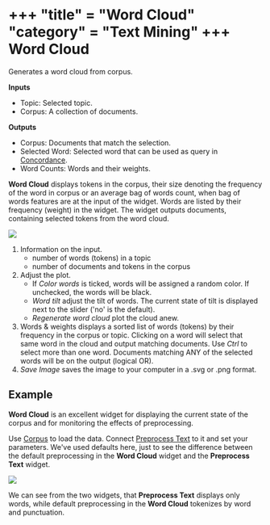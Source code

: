 +++
"title" = "Word Cloud"
"category" = "Text Mining"
+++
Word Cloud
==========

Generates a word cloud from corpus.

**Inputs**

- Topic: Selected topic.
- Corpus: A collection of documents.

**Outputs**

- Corpus: Documents that match the selection.
- Selected Word: Selected word that can be used as query in [Concordance](../concordance/).
- Word Counts: Words and their weights.

**Word Cloud** displays tokens in the corpus, their size denoting the frequency of the word in corpus or an average bag of words count, when bag of words features are at the input of the widget. Words are listed by their frequency (weight) in the widget. The widget outputs documents, containing selected tokens from the word cloud.

![](../images/Word-Cloud-stamped.png)

1. Information on the input.
   - number of words (tokens) in a topic
   - number of documents and tokens in the corpus
2. Adjust the plot.
   - If *Color words* is ticked, words will be assigned a random color. If unchecked, the words will be black.
   - *Word tilt* adjust the tilt of words. The current state of tilt is displayed next to the slider ('no' is the default).
   - *Regenerate word cloud* plot the cloud anew.
3. Words & weights displays a sorted list of words (tokens) by their frequency in the corpus or topic. Clicking on a word will select that same word in the cloud and output matching documents. Use *Ctrl* to select more than one word. Documents matching ANY of the selected words will be on the output (logical OR).
4. *Save Image* saves the image to your computer in a .svg or .png format.

Example
-------

**Word Cloud** is an excellent widget for displaying the current state of the corpus and for monitoring the effects of preprocessing.

Use [Corpus](corpus-widget.md) to load the data. Connect [Preprocess Text](../preprocesstext/) to it and set your parameters. We've used defaults here, just to see the difference between the default preprocessing in the **Word Cloud** widget and the **Preprocess Text** widget.

![](../images/Word-Cloud-Example.png)

We can see from the two widgets, that **Preprocess Text** displays only words, while default preprocessing in the **Word Cloud** tokenizes by word and punctuation.
